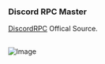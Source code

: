### Discord RPC Master
[DiscordRPC](https://discordrpc.tk) Offical Source.
##
![Image](https://cdn.discordapp.com/attachments/975024592483672116/1014189242072711299/unknown.png)
